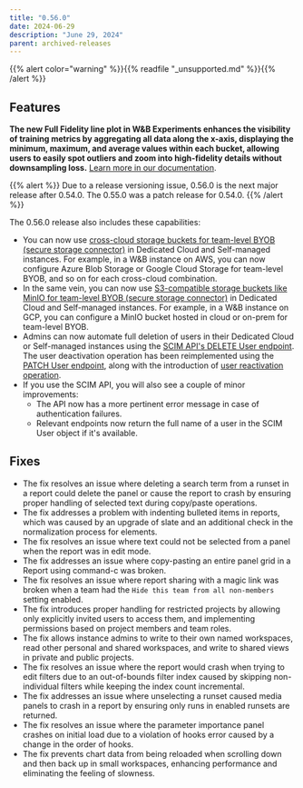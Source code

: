 ```yaml
---
title: "0.56.0"
date: 2024-06-29
description: "June 29, 2024"
parent: archived-releases
---
```


{{% alert color="warning" %}}{{% readfile "_unsupported.md" %}}{{% /alert %}}

## Features

**The new Full Fidelity line plot in W&B Experiments enhances the visibility of training metrics by aggregating all data along the x-axis, displaying the minimum, maximum, and average values within each bucket, allowing users to easily spot outliers and zoom into high-fidelity details without downsampling loss.**  [Learn more in our documentation](https://docs.wandb.ai/guides/app/features/panels/line-plot/sampling).

{{% alert %}}
Due to a release versioning issue, 0.56.0 is the next major release after 0.54.0. The 0.55.0 was a patch release for 0.54.0.
{{% /alert %}}

The 0.56.0 release also includes these capabilities:
* You can now use [cross-cloud storage buckets for team-level BYOB (secure storage connector)](https://docs.wandb.ai/guides/hosting/data-security/secure-storage-connector#cross-cloud-or-s3-compatible-storage-for-team-level-byob) in Dedicated Cloud and Self-managed instances. For example, in a W&B instance on AWS, you can now configure Azure Blob Storage or Google Cloud Storage for team-level BYOB, and so on for each cross-cloud combination. 
* In the same vein, you can now use [S3-compatible storage buckets like MinIO for team-level BYOB (secure storage connector)](https://docs.wandb.ai/guides/hosting/data-security/secure-storage-connector#cross-cloud-or-s3-compatible-storage-for-team-level-byob) in Dedicated Cloud and Self-managed instances. For example, in a W&B instance on GCP, you can configure a MinIO bucket hosted in cloud or on-prem for team-level BYOB.
* Admins can now automate full deletion of users in their Dedicated Cloud or Self-managed instances using the [SCIM API's DELETE User endpoint](https://docs.wandb.ai/guides/hosting/iam/scim#delete-user). The user deactivation operation has been reimplemented using the [PATCH User endpoint](https://docs.wandb.ai/guides/hosting/iam/scim#deactivate-user), along with the introduction of [user reactivation operation](https://docs.wandb.ai/guides/hosting/iam/scim#reactivate-user).
* If you use the SCIM API, you will also see a couple of minor improvements:
    * The API now has a more pertinent error message in case of authentication failures.
    * Relevant endpoints now return the full name of a user in the SCIM User object if it's available.

## Fixes

* The fix resolves an issue where deleting a search term from a runset in a report could delete the panel or cause the report to crash by ensuring proper handling of selected text during copy/paste operations.
* The fix addresses a problem with indenting bulleted items in reports, which was caused by an upgrade of slate and an additional check in the normalization process for elements.
* The fix resolves an issue where text could not be selected from a panel when the report was in edit mode.
* The fix addresses an issue where copy-pasting an entire panel grid in a Report using command-c was broken.
* The fix resolves an issue where report sharing with a magic link was broken when a team had the `Hide this team from all non-members` setting enabled.
* The fix introduces proper handling for restricted projects by allowing only explicitly invited users to access them, and implementing permissions based on project members and team roles.
* The fix allows instance admins to write to their own named workspaces, read other personal and shared workspaces, and write to shared views in private and public projects.
* The fix resolves an issue where the report would crash when trying to edit filters due to an out-of-bounds filter index caused by skipping non-individual filters while keeping the index count incremental.
* The fix addresses an issue where unselecting a runset caused media panels to crash in a report by ensuring only runs in enabled runsets are returned.
* The fix resolves an issue where the parameter importance panel crashes on initial load due to a violation of hooks error caused by a change in the order of hooks.
* The fix prevents chart data from being reloaded when scrolling down and then back up in small workspaces, enhancing performance and eliminating the feeling of slowness.
